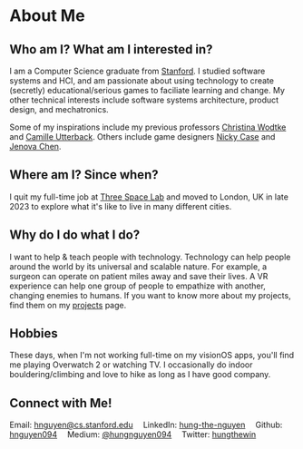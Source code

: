 # About Me

## Who am I? What am I interested in?

I am a Computer Science graduate from [Stanford](https://www.stanford.edu/). I studied software systems and HCI, and am passionate about using technology to create (secretly) educational/serious games to faciliate learning and change. My other technical interests include software systems architecture, product design, and mechatronics.

Some of my inspirations include my previous professors [Christina Wodtke](https://eleganthack.com/) and [Camille Utterback](http://camilleutterback.com/). Others include game designers [Nicky Case](https://ncase.me) and [Jenova Chen](http://jenovachen.info/).


## Where am I? Since when?

I quit my full-time job at [Three Space Lab](https://threespacelab.com/) and moved to London, UK in late 2023 to explore what it's like to live in many different cities.

## Why do I do what I do?

I want to help & teach people with technology.
Technology can help people around the world by its universal and scalable nature.
For example, a surgeon can operate on patient miles away and save their lives. A VR experience can help one group of people to empathize with another, changing enemies to humans. If you want to know more about my projects, find them on my [projects](index.html) page.

## Hobbies

These days, when I'm not working full-time on my visionOS apps, you'll find me playing Overwatch 2 or watching TV. I occasionally do indoor bouldering/climbing and love to hike as long as I have good company.

## Connect with Me!

Email: [hnguyen@cs.stanford.edu](mailto:hnguyen@cs.stanford.edu)  LinkedIn: [hung-the-nguyen](https://www.linkedin.com/in/hung-the-nguyen/)  Github: [hnguyen094](https://github.com/hnguyen094)  Medium: [@hungnguyen094](https://medium.com/@hungnguyen094)  Twitter: [hungthewin](https://twitter.com/hungthewin)